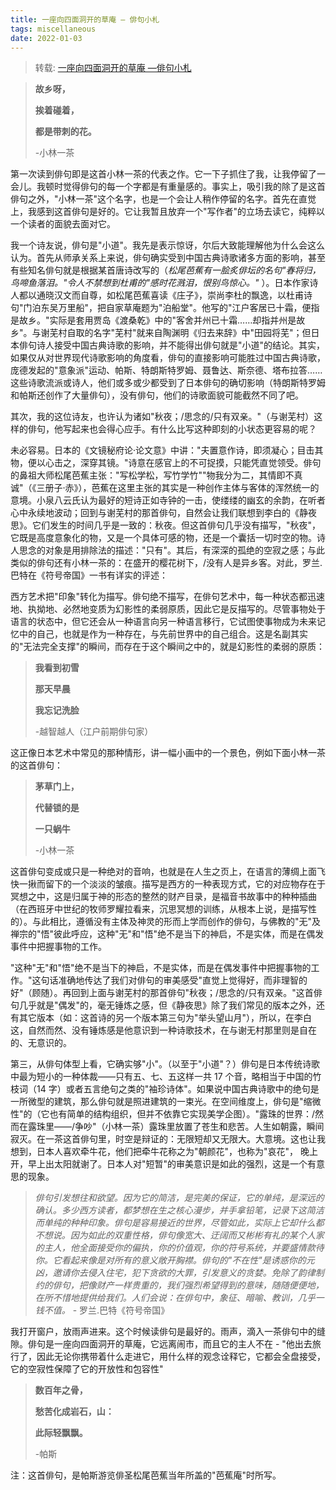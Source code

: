 ```yaml
---
title: 一座向四面洞开的草庵 — 俳句小札
tags: miscellaneous
date: 2022-01-03
---
```


> 转载: [一座向四面洞开的草庵 —俳句小札](https://www.trueart.com/news/368427.html)

> **故乡呀，**
>
> **挨着碰着，**
>
> **都是带刺的花。**
>
> -小林一茶

第一次读到俳句即是这首小林一茶的代表之作。它一下子抓住了我，让我停留了一会儿。我顿时觉得俳句的每一个字都是有重量感的。事实上，吸引我的除了是这首俳句之外，"小林一茶"这个名字，也是一个会让人稍作停留的名字。首先在直觉上，我感到这首俳句是好的。它让我暂且放弃一个"写作者"的立场去读它，纯粹以一个读者的面貌去面对它。

我一个诗友说，俳句是"小道"。我先是表示惊讶，尔后大致能理解他为什么会这么认为。首先从师承关系上来说，俳句确实受到中国古典诗歌诸多方面的影响，甚至有些知名俳句就是根据某首唐诗改写的（_松尾芭蕉有一脍炙俳坛的名句"春将归，鸟啼鱼落泪。"令人不禁想到杜甫的"感时花溅泪，恨别鸟惊心。"_ ）。日本作家诗人都以通晓汉文而自尊，如松尾芭蕉喜读《庄子》，崇尚李杜的飘逸，以杜甫诗句"门泊东吴万里船"，把自家草庵题为"泊船堂"。他写的"江户客居已十霜，便指是故乡。"实际是套用贾岛《渡桑乾》中的"客舍并州已十霜……却指并州是故乡"。与谢芜村自取的名字"芜村"就来自陶渊明《归去来辞》中"田园将芜"；但日本俳句诗人接受中国古典诗歌的影响，并不能得出俳句就是"小道"的结论。其实，如果仅从对世界现代诗歌影响的角度看，俳句的直接影响可能胜过中国古典诗歌，庞德发起的"意象派"运动、帕斯、特朗斯特罗姆、聂鲁达、斯奈德、塔布拉答……这些诗歌流派或诗人，他们或多或少都受到了日本俳句的确切影响（特朗斯特罗姆和帕斯还创作了大量俳句），没有俳句，他们的诗歌面貌可能截然不同了吧。

其次，我的这位诗友，也许认为诸如"秋夜；/思念的/只有双亲。"（与谢芜村）这样的俳句，他写起来也会得心应手。有什么比写这种即刻的小状态更容易的呢？

未必容易。日本的《文镜秘府论·论文意》中讲："夫置意作诗，即须凝心；目击其物，便以心击之，深穿其镜。"诗意在感官上的不可捉摸，只能凭直觉领受。俳句的鼻祖大师松尾芭蕉主张："写松学松，写竹学竹""物我分为二，其情即不真诚"（《三册子·赤》），芭蕉在这里主张的其实是一种创作主体与客体的浑然统一的意境。小泉八云氏认为最好的短诗正如寺钟的一击，使缕缕的幽玄的余韵，在听者心中永续地波动；回到与谢芜村的那首俳句，自然会让我们联想到李白的《静夜思》。它们发生的时间几乎是一致的：秋夜。但这首俳句几乎没有描写，"秋夜"，它既是高度意象化的物，又是一个具体可感的物，还是一个囊括一切时空的物。诗人思念的对象是用排除法的描述："只有"。其后，有深深的孤绝的空寂之感；与此类似的俳句还有小林一茶的：在盛开的樱花树下，/没有人是异乡客。对此，罗兰.巴特在《符号帝国》一书有详实的评述：

西方艺术把"印象"转化为描写。俳句绝不描写，在俳句艺术中，每一种状态都迅速地、执拗地、必然地变质为幻影性的柔弱原质，因此它是反描写的。尽管事物处于语言的状态中，但它还会从一种语言向另一种语言移行，它试图使事物成为未来记忆中的自己，也就是作为一种存在，与先前世界中的自己组合。这是名副其实的"无法完全支撑"的瞬间，而存在于这个瞬间之中的，就是幻影性的柔弱的原质：

> **我看到初雪**
>
> **那天早晨**
>
> **我忘记洗脸**
>
> -越智越人（江户前期俳句家）

这正像日本艺术中常见的那种情形，讲一幅小画中的一个景色，例如下面小林一茶的这首俳句：

> **茅草门上，**
>
> **代替锁的是**
>
> **一只蜗牛**
>
> -小林一茶

这首俳句变成或只是一种绝对的音响，也就是在人生之页上，在语言的薄绸上面飞快一揪而留下的一个淡淡的皱痕。描写是西方的一种表现方式，它的对应物存在于冥想之中，这是归属于神的形态的整然的财产目录，是福音书故事中的种种插曲（在西班牙中世纪的牧师罗耀拉看来，沉思冥想的训练，从根本上说，是描写性的）。与此相比，遵循没有主体及神灵的形而上学而创作的俳句，与佛教的"无"及禅宗的"悟"彼此呼应，这种"无"和"悟"绝不是当下的神启，不是实体，而是在偶发事件中把握事物的工作。

"这种"无"和"悟"绝不是当下的神启，不是实体，而是在偶发事件中把握事物的工作。"这句话准确地传达了我们对俳句的审美感受"直觉上觉得好，而非理智的好"（顾随）。再回到上面与谢芜村的那首俳句"秋夜；/思念的/只有双亲。"这首俳句几乎就是"偶发"的，毫无锤炼之感，但《静夜思》除了我们常见的版本之外，还有其它版本（如：这首诗的另一个版本第三句为"举头望山月"），所以，在李白这，自然而然、没有锤炼感是他意识到一种诗歌技术，在与谢无村那里则是自在的、无意识的。

第三，从俳句体型上看，它确实够"小"。（以至于"小道"？）俳句是日本传统诗歌中最为短小的一种体裁——只有五、七、五这样一共 17 个音，略相当于中国的竹枝词（14 字）或者五言绝句之类的"袖珍诗体"。如果说中国古典诗歌中的绝句是一所微型的建筑，那么俳句就是照进建筑的一束光。在空间维度上，俳句是"缩微性"的（它也有简单的结构组织，但并不依靠它实现美学企图）。"露珠的世界：/然而在露珠里——/争吵"（小林一茶）露珠里放置了苍生和悲苦。人生如朝露，瞬间寂灭。在一茶这首俳句里，时空是辩证的：无限短却又无限大。大意境。这也让我想到，日本人喜欢牵牛花，他们把牵牛花称之为"朝颜花"，也称为"哀花"， 晚上开，早上出太阳就谢了。日本人对"短暂"的审美意识是如此的强烈，这是一个有意思的现象。

> _俳句引发想往和欲望。因为它的简洁，是完美的保证，它的单纯，是深远的确认。多少西方读者，都梦想在生之核心漫步，并手拿铅笔，记录下这简洁而单纯的种种印象。俳句是容易接近的世界，尽管如此，实际上它却什么都不想说。因为如此的双重性格，俳句像宽大、迂阔而又彬彬有礼的某个人家的主人，他全面接受你的偏执，你的价值观，你的符号系统，并要盛情款待你。它看起来像是对所有的意义敞开胸襟。俳句的"不在性"是诱惑你的元凶，邀请你去侵入住宅，犯下贪欲的大罪，引发意义的贪婪。免除了韵律制约的俳句，把像财产一样贵重的，我们强烈希望得到的意味，随随便便地，在所不惜地提供给我们。人们会说：在俳句中，象征、暗喻、教训，几乎一钱不值。_ - 罗兰.巴特《符号帝国》

我打开窗户，放雨声进来。这个时候读俳句是最好的。雨声，滴入一茶俳句中的缝隙。俳句是一座向四面洞开的草庵，它远离闹市，而且它的主人不在 - "他出去旅行了，因此无论你携带着什么走进它，用什么样的观念诠释它，它都会全盘接受，它的空寂性保障了它的开放性和包容性"

> **数百年之骨，**
>
> **愁苦化成岩石，山：**
>
> **此际轻飘飘。**
>
> -帕斯

注：这首俳句，是帕斯游览俳圣松尾芭蕉当年所盖的"芭蕉庵"时所写。
